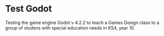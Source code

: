 # Test Godot

Testing the game engine Godot v 4.2.2 to teach a Games Design class to a group of studens with special education needs in KS4, year 10.
